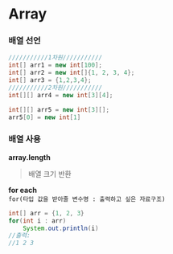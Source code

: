 # Array
### 배열 선언
```java
///////////1차원///////////
int[] arr1 = new int[100];
int[] arr2 = new int[]{1, 2, 3, 4};
int[] arr3 = {1,2,3,4};
///////////2차원///////////
int[][] arr4 = new int[3][4];

int[][] arr5 = new int[3][];
arr5[0] = new int[1]

```
### 배열 사용
**array.length**
> 배열 크기 반환

**for each**  
``for(타입 값을 받아줄 변수명 : 출력하고 싶은 자료구조)``
```java
int[] arr = {1, 2, 3}
for(int i : arr)
    System.out.println(i)
//출력: 
//1 2 3
```